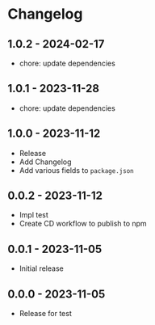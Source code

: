 # Changelog

## 1.0.2 - 2024-02-17

- chore: update dependencies

## 1.0.1 - 2023-11-28

- chore: update dependencies

## 1.0.0 - 2023-11-12

- Release
- Add Changelog
- Add various fields to `package.json`

## 0.0.2 - 2023-11-12

- Impl test
- Create CD workflow to publish to npm

## 0.0.1 - 2023-11-05

- Initial release

## 0.0.0 - 2023-11-05

- Release for test
